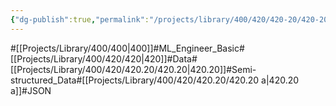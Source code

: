 ```yaml
---
{"dg-publish":true,"permalink":"/projects/library/400/420/420-20/420-20-a/","noteIcon":"0","created":"2024-02-21T00:50:54.579+09:00","updated":"2024-04-10T19:24:04.539+09:00"}
---
```


#[[Projects/Library/400/400\|400]]#ML_Engineer_Basic#[[Projects/Library/400/420/420\|420]]#Data#[[Projects/Library/400/420/420.20/420.20\|420.20]]#Semi-structured_Data#[[Projects/Library/400/420/420.20/420.20 a\|420.20 a]]#JSON


